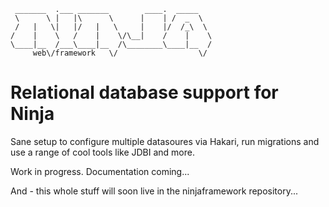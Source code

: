      _______  .___ _______        ____.  _____   
     \      \ |   |\      \      |    | /  _  \  
     /   |   \|   |/   |   \     |    |/  /_\  \
    /    |    \   /    |    \/\__|    /    |    \
    \____|__  /___\____|__  /\________\____|__  /
         web\/framework   \/                  \/



Relational database support for Ninja
=====================================

Sane setup to configure multiple datasoures via Hakari, run migrations and use
a range of cool tools like JDBI and more.

Work in progress. Documentation coming...

And - this whole stuff will soon live in the ninjaframework repository...
